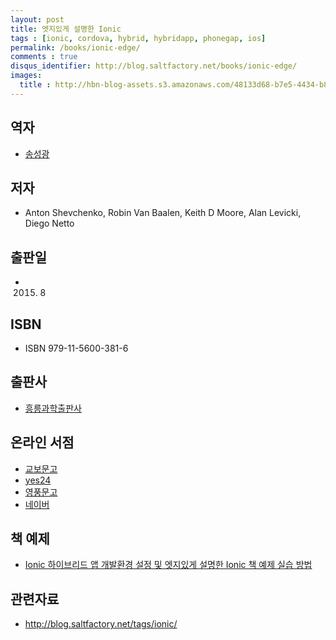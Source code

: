```yaml
---
layout: post
title: 엣지있게 설명한 Ionic
tags : [ionic, cordova, hybrid, hybridapp, phonegap, ios]
permalink: /books/ionic-edge/
comments : true
disqus_identifier: http://blog.saltfactory.net/books/ionic-edge/
images:
  title : http://hbn-blog-assets.s3.amazonaws.com/48133d68-b7e5-4434-b808-a81d59494aef
---
```


## 역자

- [송성광](/about)

## 저자

- Anton Shevchenko, Robin Van Baalen, Keith D Moore, Alan Levicki, Diego Netto

## 출판일

- 2015. 8

## ISBN

- ISBN 979-11-5600-381-6

## 출판사

- [흥릉과학출판사](http://www.hongpub.co.kr/)

## 온라인 서점

- [교보문고](http://www.kyobobook.co.kr/product/detailViewKor.laf?ejkGb=KOR&mallGb=KOR&barcode=9791156003816&orderClick=LAG&Kc=)
- [yes24](http://www.yes24.com/24/Goods/19600736?Acode=101)
- [영풍문고](http://www.ypbooks.co.kr/book.yp?bookcd=100619479&gubun=NV)
- [네이버](http://book.naver.com/bookdb/book_detail.nhn?bid=9413713)

## 책 예제

- [Ionic 하이브리드 앱 개발환경 설정 및 엣지있게 설명한 Ionic 책 예제 실습 방법](http://blog.saltfactory.net/ionic/start-ionic-edge-book.html)

## 관련자료

- http://blog.saltfactory.net/tags/ionic/